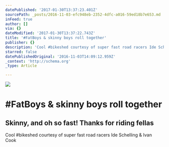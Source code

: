 ```yaml
---
datePublished: '2017-01-30T13:37:23.401Z'
sourcePath: _posts/2016-11-03-efc948eb-2352-4dfc-a016-59ed18b7e653.md
inFeed: true
author: []
via: {}
dateModified: '2017-01-30T13:37:22.743Z'
title: '#FatBoys & skinny boys roll together'
publisher: {}
description: 'Cool #bikeshed courtesy of super fast road racers Ide Schelling & Ivan Cook'
starred: false
datePublishedOriginal: '2016-11-03T14:09:12.959Z'
_context: 'http://schema.org'
_type: Article

---
```

![](https://the-grid-user-content.s3-us-west-2.amazonaws.com/59fb58da-eaa3-4313-a01c-af72a76c185c.png)

# \#FatBoys & skinny boys roll together

## Skinny, and oh so fast! Thanks for riding fellas

Cool \#bikeshed courtesy of super fast road racers Ide Schelling & Ivan Cook